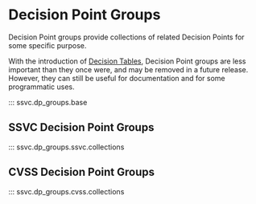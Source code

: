 # Decision Point Groups

Decision Point groups provide collections of related Decision Points for some
specific purpose.

With the introduction of [Decision Tables](decision_tables.md),
Decision Point groups are less important than they once were, and may be
removed in a future release.
However, they can still be useful for documentation and
for some programmatic uses.

::: ssvc.dp_groups.base

## SSVC Decision Point Groups

::: ssvc.dp_groups.ssvc.collections

## CVSS Decision Point Groups

::: ssvc.dp_groups.cvss.collections
